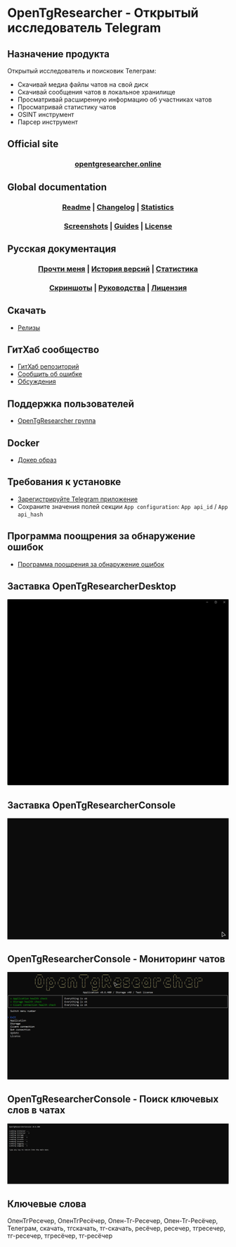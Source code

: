 ﻿# OpenTgResearcher - Открытый исследователь Telegram

## Назначение продукта
Открытый исследователь и поисковик Телеграм:
- Скачивай медиа файлы чатов на свой диск
- Скачивай сообщения чатов в локальное хранилище
- Просматривай расширенную информацию об участниках чатов
- Просматривай статистику чатов
- OSINT инструмент
- Парсер инструмент

## Official site
### <div align="center"><b><a href="https://opentgresearcher.online">opentgresearcher.online</a></b></div>

## Global documentation
### <div align="center"><b><a href="README.md">Readme</a> | <a href="Docs/CHANGELOG.md">Changelog</a> | <a href="Docs/RELEASES.md">Statistics</a></b></div>
### <div align="center"><b><a href="Docs/SCREENSHOTS.md">Screenshots</a> | <a href="Docs/GUIDES.md">Guides</a> | <a href="LICENSE.md">License</a></b></div>

## Русская документация
### <div align="center"><b><a href="README-RUS.md">Прочти меня</a> | <a href="Docs/CHANGELOG-RUS.md">История версий</a> | <a href="Docs/RELEASES.md">Статистика</a></b></div>
### <div align="center"><b><a href="Docs/SCREENSHOTS.md">Скриншоты</a> | <a href="Docs/GUIDES-RUS.md">Руководства</a> | <a href="LICENSE.md">Лицензия</a></b></div>

## Скачать
- [Релизы](https://github.com/DamianMorozov/OpenTgResearcher/releases)

## ГитХаб сообщество
- [ГитХаб репозиторий](https://github.com/DamianMorozov/OpenTgResearcher)
- [Сообщить об ошибке](https://github.com/DamianMorozov/OpenTgResearcher/issues)
- [Обсуждения](https://github.com/DamianMorozov/OpenTgResearcher/discussions)

## Поддержка пользователей
- [OpenTgResearcher группа](https://t.me/OpenTgResearcher)

## Docker
- [Докер образ](https://hub.docker.com/repository/docker/damianmorozov/opentgresearcher-console)

## Требования к установке
- [Зарегистрируйте Telegram приложение](https://my.telegram.org/apps)
- Сохраните значения полей секции `App configuration`: `App api_id` / `App api_hash`

## Программа поощрения за обнаружение ошибок
- [Программа поощрения за обнаружение ошибок](https://opentgresearcher.online/bugbounty)

## Заставка OpenTgResearcherDesktop
<p align="center"><img src="Docs/Assets/Animations/OpenTgResearcherDesktop_SplashScreen.gif"></p>

## Заставка OpenTgResearcherConsole
<p align="center"><img src="Docs/Assets/Animations/OpenTgResearcherConsole_SplashScreen.gif"></p>

## OpenTgResearcherConsole - Мониторинг чатов
<p align="center"><img src="Docs/Assets/Animations/OpenTgResearcherConsole_Start_monitoring_chats.gif"></p>

## OpenTgResearcherConsole - Поиск ключевых слов в чатах
<p align="center"><img src="Docs/Assets/Animations/OpenTgResearcherConsole_Start_search_for_keywords_in_chats.gif"></p>

## Ключевые слова
ОпенТгРесечер, ОпенТгРесёчер, Опен-Тг-Ресечер, Опен-Тг-Ресёчер, Телеграм, скачать, тгскачать, тг-скачать, ресёчер, ресечер, тгресечер, тг-ресечер, тгресёчер, тг-ресёчер
